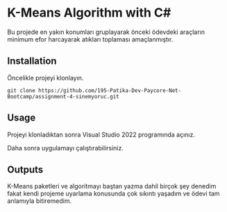 # K-Means Algorithm with C#
Bu projede en yakın konumları gruplayarak önceki ödevdeki araçların minimum efor harcayarak atıkları toplaması amaçlanmıştır.

## Installation
Öncelikle projeyi klonlayın.

```
git clone https://github.com/195-Patika-Dev-Paycore-Net-Bootcamp/assignment-4-sinemyoruc.git
```

## Usage
Projeyi klonladıktan sonra Visual Studio 2022 programında açınız.

Daha sonra uygulamayı çalıştırabilirsiniz.


## Outputs
K-Means paketleri ve algoritmayı baştan yazma dahil birçok şey denedim fakat kendi projeme uyarlama konusunda çok sıkıntı yaşadım ve ödevi tam anlamıyla bitiremedim.


